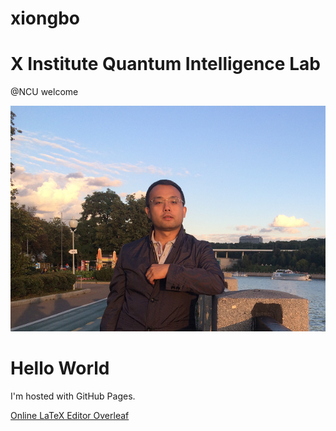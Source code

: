# xiongbo

# X Institute Quantum Intelligence Lab

@NCU
welcome

![My_Pic2](README.assets/My_Pic2.png)

<html>
<html>
<body>

<h1>Hello World</h1>
<p>I'm hosted with GitHub Pages.</p>
<a href="https://www.overleaf.com?r=aef8cb5c&rm=d&rs=b">Online LaTeX Editor Overleaf</a>

</body>
</html>

